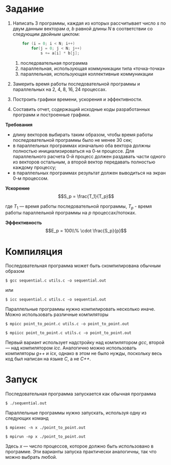 # Задание

1.  Написать 3 программы, каждая из которых рассчитывает число *s* по двум данным векторам *a*, *b* равной длины *N* в соответствии со следующим двойным циклом:
    ```C
        for (i = 0; i < N; i++)
            for(j = 0; j < N; j++)
                s += a[i] * b[j]; 
    ````
    1. последовательная программа
    2. параллельная, использующая коммуникации типа «точка-точка»
    3. параллельная, использующая коллективные коммуникации

2. Замерить время работы последовательной программы и параллельных на 2, 4, 8, 16, 24 процессах.
3. Построить графики времени, ускорения и эффективности.
3. Составить отчет, содержащий исходные коды разработанных программ и построенные графики.

**Требования**

- длину векторов выбирать таким образом, чтобы время работы последовательной программы было не менее 30 сек;
- в параллельных программах изначально оба вектора должны полностью инициализироваться на 0-м процессе. Для параллельного расчета 0-й процесс должен раздавать части одного из векторов остальным, а второй вектор передавать полностью каждому процессу;
- в параллельных программах результат должен выводиться на экран 0-м процессом.

**Ускорение**
$$S_p = \frac{T_1}{T_p}$$

где $T_1$ — время работы последовательной программы, $T_p$ - время работы параллельной программы на *p* процессах/потоках.

**Эффективность**
$$E_p = 100\\% \cdot \frac{S_p}{p}$$

# Компиляция

Последовательная программа может быть скомпилирована обычным образом

    $ gcc sequential.c utils.c -o sequential.out

или

    $ icc sequential.c utils.c -o sequential.out
Параллельные программы нужно компилировать несколько иначе. Можно использовать различные компиляторы

    $ mpicc point_to_point.c utils.c -o point_to_point.out

    $ mpiicc point_to_point.c utils.c -o point_to_point.out

Первый вариант использует надстройку над компилятором *gcc*, второй — над компилятором *icc*. Аналогично можно использовать компиляторы *g++* и *icx*, однако в этом не было нужды, поскольку весь код был написан на языке *C*, а не *C++*. 

# Запуск
Последовательная программа запускается как обычная программа 
    
    $ ./sequential.out

Параллельные программы нужно запускать, используя одну из следующих команд

    $ mpiexec -n x ./point_to_point.out

    $ mpirun -np x ./point_to_point.out

Здесь *x* — число процессов, которое должно быть использовано в программе. Эти варианты запуска практически аналогичны, так что можно выбрать любой.

